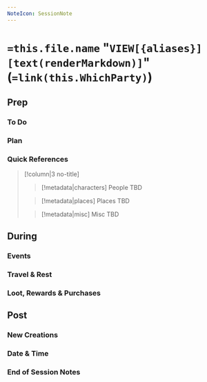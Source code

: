 ```yaml
---
NoteIcon: SessionNote
---
```


#  **`=this.file.name` "`VIEW[{aliases}][text(renderMarkdown)]`" (`=link(this.WhichParty)`)**
## Prep
### To Do


### Plan


### Quick References
> [!column|3 no-title]
>> [!metadata|characters] People
>> TBD
>
>> [!metadata|places] Places
>> TBD
>
>> [!metadata|misc] Misc
>> TBD

## During
### Events


### Travel & Rest


### Loot, Rewards & Purchases


## Post
### New Creations


### Date & Time


### End of Session Notes

